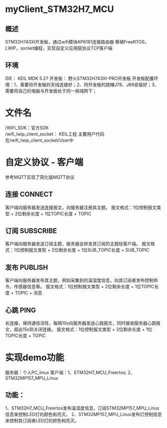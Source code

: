 # myClient_STM32H7_MCU
## 概述
STM32H743XI开发板，通过wifi模块AP6181连接路由器
移植FreeRTOS，LWIP，socket编程，实现自定义应用层协议TCP客户端
## 环境
IDE： KEIL MDK 5.27
开发板： 野火STM32H743XI-PRO开发板
开发板配置环境：1、需要将开发板的天线连接好；2、将开发板的跳帽J78、J66安装好；3、需要将自己的电脑与开发板处于同一局域网下；
# 文件名
/WiFi_SDK：官方SDK  
/wifi_lwip_client_socket： KEIL工程
主要用户代码在/wifi_lwip_client_socket/User中
# 自定义协议 - 客户端
参考MQTT实现了简化版MQTT协议
## 连接 CONNECT 
客户端向服务器发送连接报文，向服务器注册其主题。
报文格式：1位控制报文类型 + 2位剩余长度 + 1位TOPIC长度 + TOPIC 
## 订阅 SUBSCRIBE
客户端向服务器发送订阅主题，服务器会转发其订阅的主题给客户端。
报文格式：1位控制报文类型 + 2位剩余长度 + 1位SUB_TOPIC长度 + SUB_TOPIC 
## 发布 PUBLISH
客户端向服务器发布其主题，例如采集到的温湿度信息，向其订阅者发布控制命令，传感器信息等。
报文格式：1位控制报文类型 + 2位剩余长度 + 1位TOPIC长度 + TOPIC + 消息
## 心跳 PING
长连接，保持通信活性，每隔10s向服务器发送心跳报文，同时接收服务器心跳报文，超出15s则关闭连接。
报文格式：1位控制报文类型 + 2位剩余长度 + 1位TOPIC长度 + TOPIC

# 实现demo功能
服务器：个人PC_linux
客户端：1、STM32H7_MCU_Freertos; 2、STM32MP157_MPU_Linux
## 功能：
1、STM32H7_MCU_Freertos发布温湿度信息，订阅STM32MP157_MPU_Linux信息来控制LED灯的颜色和亮灭。
2、STM32MP157_MPU_Linux发布灯控制信息来控制其订阅者LED灯的颜色和亮灭。
